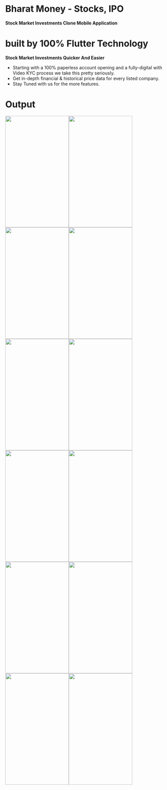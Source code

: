 # Bharat Money - Stocks, IPO
<b>Stock Market Investments Clone Mobile Application</b> 
# built by 100% Flutter Technology

<b>Stock Market Investments Quicker And Easier</b>
- Starting with a 100% paperless account opening and a fully-digital with Video KYC process we take this pretty seriously.
- Get in-depth financial & historical price data for every listed company.
- Stay Tuned with us for the more features.
 
# Output

<img src="https://user-images.githubusercontent.com/64003300/179345977-5bf34458-2530-4697-9f3f-4229f360dbef.PNG" width="200" height="350" /><img src="https://user-images.githubusercontent.com/64003300/179346036-e0aa0db1-ac7c-484b-9eb9-1f3fed081d84.PNG" width="200" height="350" /><img src="https://user-images.githubusercontent.com/64003300/179346231-33ac7e40-b85c-4301-b734-9888b4c32c2a.PNG" width="200" height="350" /><img src="https://user-images.githubusercontent.com/64003300/179346408-64f63fe5-c097-42c4-982a-19b7d7107559.PNG" width="200" height="350" /><img src="https://user-images.githubusercontent.com/64003300/179346633-07be9e8e-d3c3-4b9d-a0e0-f06582c21d7e.PNG"  width="200" height="350" /><img src="https://user-images.githubusercontent.com/64003300/179346645-f45c6fb0-d472-4287-90c1-94b369c9f02b.PNG"  width="200" height="350" /><img src="https://user-images.githubusercontent.com/64003300/179346657-9d6e7185-545d-4fa4-b7f0-14586945d789.PNG"  width="200" height="350" /><img src="https://user-images.githubusercontent.com/64003300/179346687-4da0ac7d-5f96-4464-963b-5ff7d298382c.PNG"  width="200" height="350" /><img src="https://user-images.githubusercontent.com/64003300/179346695-fb09cf5f-7135-4b22-8503-ed105a65b2d3.PNG"  width="200" height="350" /><img src="https://user-images.githubusercontent.com/64003300/179347012-a4b28750-ffbf-4260-bf1b-0e92342ea8f0.PNG"  width="200" height="350" /><img src="https://user-images.githubusercontent.com/64003300/179346728-06a92742-13c8-4e18-9273-5984ad8e1a45.PNG"  width="200" height="350" /><img src="https://user-images.githubusercontent.com/64003300/179346735-08634766-36fe-4081-98fe-e056c506d636.PNG"  width="200" height="350" />
